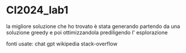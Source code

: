 # CI2024_lab1

la migliore soluzione che ho trovato è stata generando partendo da una soluzione greedy e poi ottimizzandola prediligendo l' esplorazione



fonti usate:
chat gpt
wikipedia
stack-overflow
